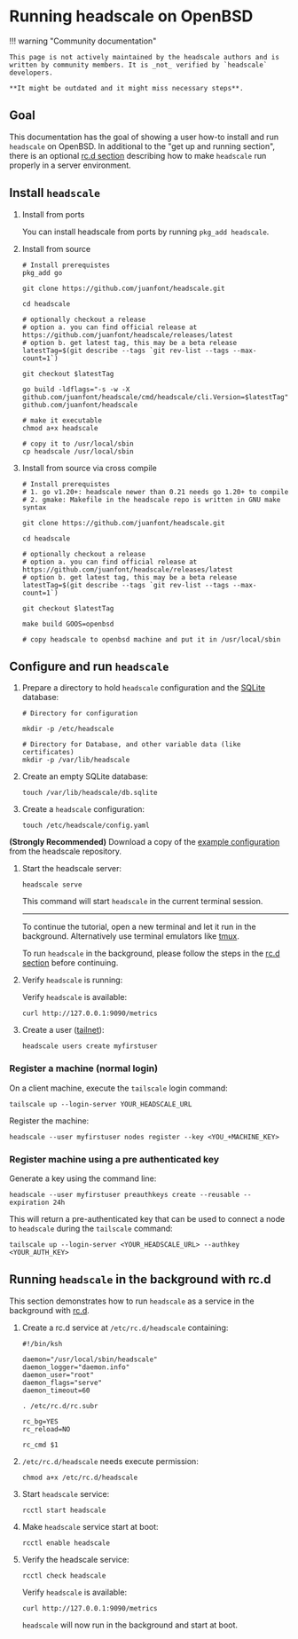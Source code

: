 # Running headscale on OpenBSD

!!! warning "Community documentation"

    This page is not actively maintained by the headscale authors and is
    written by community members. It is _not_ verified by `headscale` developers.

    **It might be outdated and it might miss necessary steps**.

## Goal

This documentation has the goal of showing a user how-to install and run `headscale` on OpenBSD.
In additional to the "get up and running section", there is an optional [rc.d section](#running-headscale-in-the-background-with-rcd)
describing how to make `headscale` run properly in a server environment.

## Install `headscale`

1. Install from ports

    You can install headscale from ports by running `pkg_add headscale`.

1. Install from source

    ```shell
    # Install prerequistes
    pkg_add go

    git clone https://github.com/juanfont/headscale.git

    cd headscale

    # optionally checkout a release
    # option a. you can find official release at https://github.com/juanfont/headscale/releases/latest
    # option b. get latest tag, this may be a beta release
    latestTag=$(git describe --tags `git rev-list --tags --max-count=1`)

    git checkout $latestTag

    go build -ldflags="-s -w -X github.com/juanfont/headscale/cmd/headscale/cli.Version=$latestTag" github.com/juanfont/headscale

    # make it executable
    chmod a+x headscale

    # copy it to /usr/local/sbin
    cp headscale /usr/local/sbin
    ```

1. Install from source via cross compile

    ```shell
    # Install prerequistes
    # 1. go v1.20+: headscale newer than 0.21 needs go 1.20+ to compile
    # 2. gmake: Makefile in the headscale repo is written in GNU make syntax

    git clone https://github.com/juanfont/headscale.git

    cd headscale

    # optionally checkout a release
    # option a. you can find official release at https://github.com/juanfont/headscale/releases/latest
    # option b. get latest tag, this may be a beta release
    latestTag=$(git describe --tags `git rev-list --tags --max-count=1`)

    git checkout $latestTag

    make build GOOS=openbsd

    # copy headscale to openbsd machine and put it in /usr/local/sbin
    ```

## Configure and run `headscale`

1. Prepare a directory to hold `headscale` configuration and the [SQLite](https://www.sqlite.org/) database:

    ```shell
    # Directory for configuration

    mkdir -p /etc/headscale

    # Directory for Database, and other variable data (like certificates)
    mkdir -p /var/lib/headscale
    ```

1. Create an empty SQLite database:

    ```shell
    touch /var/lib/headscale/db.sqlite
    ```

1. Create a `headscale` configuration:

    ```shell
    touch /etc/headscale/config.yaml
    ```

**(Strongly Recommended)** Download a copy of the [example configuration](https://github.com/juanfont/headscale/blob/main/config-example.yaml) from the headscale repository.

1. Start the headscale server:

    ```shell
    headscale serve
    ```

    This command will start `headscale` in the current terminal session.

    ***

    To continue the tutorial, open a new terminal and let it run in the background.
    Alternatively use terminal emulators like [tmux](https://github.com/tmux/tmux).

    To run `headscale` in the background, please follow the steps in the [rc.d section](#running-headscale-in-the-background-with-rcd) before continuing.

1. Verify `headscale` is running:

    Verify `headscale` is available:

    ```shell
    curl http://127.0.0.1:9090/metrics
    ```

1. Create a user ([tailnet](https://tailscale.com/kb/1136/tailnet/)):

    ```shell
    headscale users create myfirstuser
    ```

### Register a machine (normal login)

On a client machine, execute the `tailscale` login command:

```shell
tailscale up --login-server YOUR_HEADSCALE_URL
```

Register the machine:

```shell
headscale --user myfirstuser nodes register --key <YOU_+MACHINE_KEY>
```

### Register machine using a pre authenticated key

Generate a key using the command line:

```shell
headscale --user myfirstuser preauthkeys create --reusable --expiration 24h
```

This will return a pre-authenticated key that can be used to connect a node to `headscale` during the `tailscale` command:

```shell
tailscale up --login-server <YOUR_HEADSCALE_URL> --authkey <YOUR_AUTH_KEY>
```

## Running `headscale` in the background with rc.d

This section demonstrates how to run `headscale` as a service in the background with [rc.d](https://man.openbsd.org/rc.d).

1. Create a rc.d service at `/etc/rc.d/headscale` containing:

    ```shell
    #!/bin/ksh

    daemon="/usr/local/sbin/headscale"
    daemon_logger="daemon.info"
    daemon_user="root"
    daemon_flags="serve"
    daemon_timeout=60

    . /etc/rc.d/rc.subr

    rc_bg=YES
    rc_reload=NO

    rc_cmd $1
    ```

1. `/etc/rc.d/headscale` needs execute permission:

    ```shell
    chmod a+x /etc/rc.d/headscale
    ```

1. Start `headscale` service:

    ```shell
    rcctl start headscale
    ```

1. Make `headscale` service start at boot:

    ```shell
    rcctl enable headscale
    ```

1. Verify the headscale service:

    ```shell
    rcctl check headscale
    ```

    Verify `headscale` is available:

    ```shell
    curl http://127.0.0.1:9090/metrics
    ```

    `headscale` will now run in the background and start at boot.
